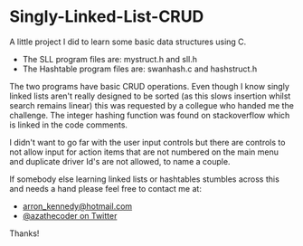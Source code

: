 # Singly-Linked-List-CRUD
A little project I did to learn some basic data structures using C.

- The SLL program files are: mystruct.h and sll.h
- The Hashtable program files are: swanhash.c and hashstruct.h

The two programs have basic CRUD operations. Even though I know singly linked lists aren't really designed to be sorted (as this slows insertion whilst search remains linear) this was requested by a collegue who handed me the challenge. The integer hashing function was found on stackoverflow which is linked in the code comments. 

I didn't want  to go far with the user input controls but there are controls to not allow input for action items that are not numbered on the main menu and duplicate driver Id's are not allowed, to name a couple.

If somebody else learning linked lists or hashtables stumbles across this and needs a hand please feel free to contact me at:

- arron_kennedy@hotmail.com
- [@azathecoder on Twitter](https://twitter.com/azathecoder)

Thanks!
